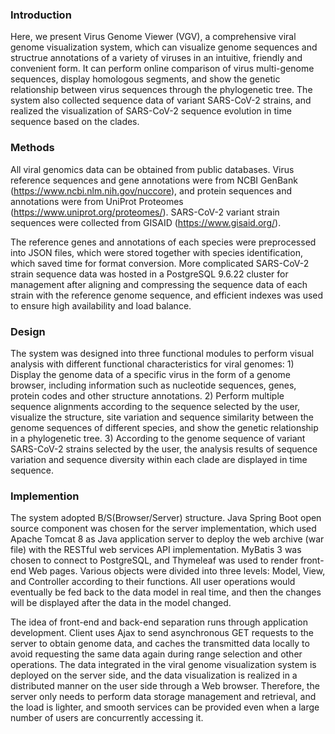 ### Introduction

Here, we present Virus Genome Viewer (VGV), a comprehensive viral genome visualization system, which can visualize genome sequences and structrue annotations of a variety of viruses in an intuitive, friendly and convenient form. It can perform online comparison of virus multi-genome sequences, display homologous segments, and show the genetic relationship between virus sequences through the phylogenetic tree. The system also collected sequence data of variant SARS-CoV-2 strains, and realized the visualization of SARS-CoV-2 sequence evolution in time sequence based on the clades.

### Methods

All viral genomics data can be obtained from public databases. Virus reference sequences and gene annotations were from NCBI GenBank (https://www.ncbi.nlm.nih.gov/nuccore), and protein sequences and annotations were from UniProt Proteomes (https://www.uniprot.org/proteomes/). SARS-CoV-2 variant strain sequences were collected from GISAID (https://www.gisaid.org/).

The reference genes and annotations of each species were preprocessed into JSON files, which were stored together with species identification, which saved time for format conversion. More complicated SARS-CoV-2 strain sequence data was hosted in a PostgreSQL 9.6.22 cluster for management after aligning and compressing the sequence data of each strain with the reference genome sequence, and efficient indexes was used to ensure high availability and load balance.

### Design

The system was designed into three functional modules to perform visual analysis with different functional characteristics for viral genomes: 1) Display the genome data of a specific virus in the form of a genome browser, including information such as nucleotide sequences, genes, protein codes and other structure annotations. 2) Perform multiple sequence alignments according to the sequence selected by the user, visualize the structure, site variation and sequence similarity between the genome sequences of different species, and show the genetic relationship in a phylogenetic tree. 3) According to the genome sequence of variant SARS-CoV-2 strains selected by the user, the analysis results of sequence variation and sequence diversity within each clade are displayed in time sequence.

### Implemention

The system adopted B/S(Browser/Server) structure. Java Spring Boot open source component was chosen for the server implementation, which used Apache Tomcat 8 as Java application server to deploy the web archive (war file) with the RESTful web services API implementation. MyBatis 3 was chosen to connect to PostgreSQL, and Thymeleaf was used to render front-end Web pages. Various objects were divided into three levels: Model, View, and Controller according to their functions. All user operations would eventually be fed back to the data model in real time, and then the changes will be displayed after the data in the model changed.

The idea of front-end and back-end separation runs through application development. Client uses Ajax to send asynchronous GET requests to the server to obtain genome data, and caches the transmitted data locally to avoid requesting the same data again during range selection and other operations. The data integrated in the viral genome visualization system is deployed on the server side, and the data visualization is realized in a distributed manner on the user side through a Web browser. Therefore, the server only needs to perform data storage management and retrieval, and the load is lighter, and smooth services can be provided even when a large number of users are concurrently accessing it. 